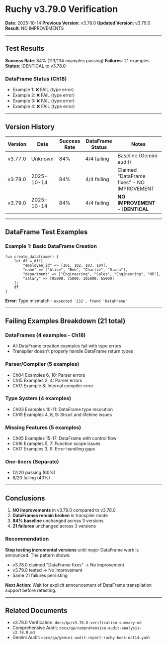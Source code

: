# Ruchy v3.79.0 Verification

**Date**: 2025-10-14
**Previous Version**: v3.78.0
**Updated Version**: v3.79.0
**Result**: NO IMPROVEMENTS

---

## Test Results

**Success Rate**: 84% (113/134 examples passing)
**Failures**: 21 examples
**Status**: IDENTICAL to v3.78.0

### DataFrame Status (Ch18)
- Example 1: ❌ FAIL (type error)
- Example 2: ❌ FAIL (type error)
- Example 3: ❌ FAIL (type error)
- Example 4: ❌ FAIL (type error)

---

## Version History

| Version | Date | Success Rate | DataFrame Status | Notes |
|---------|------|--------------|------------------|-------|
| v3.77.0 | Unknown | 84% | 4/4 failing | Baseline (Gemini audit) |
| v3.78.0 | 2025-10-14 | 84% | 4/4 failing | Claimed "DataFrame fixes" - NO IMPROVEMENT |
| v3.79.0 | 2025-10-14 | 84% | 4/4 failing | **NO IMPROVEMENT - IDENTICAL** |

---

## DataFrame Test Examples

### Example 1: Basic DataFrame Creation
```ruchy
fun create_dataframe() {
    let df = df![
        "employee_id" => [101, 102, 103, 104],
        "name" => ["Alice", "Bob", "Charlie", "Diana"],
        "department" => ["Engineering", "Sales", "Engineering", "HR"],
        "salary" => [95000, 75000, 105000, 65000]
    ];
    df
}
```

**Error**: Type mismatch - `expected 'i32', found 'DataFrame'`

---

## Failing Examples Breakdown (21 total)

### DataFrames (4 examples - Ch18)
- All DataFrame creation examples fail with type errors
- Transpiler doesn't properly handle DataFrame return types

### Parser/Compiler (5 examples)
- Ch04 Examples 6, 10: Parser errors
- Ch15 Examples 2, 4: Parser errors
- Ch17 Example 8: Internal compiler error

### Type System (4 examples)
- Ch03 Examples 10-11: DataFrame type resolution
- Ch19 Examples 4, 6, 9: Struct and lifetime issues

### Missing Features (5 examples)
- Ch05 Examples 15-17: DataFrame with control flow
- Ch16 Examples 5, 7: Function scope issues
- Ch17 Examples 3, 9: Error handling gaps

### One-liners (Separate)
- 12/20 passing (60%)
- 8/20 failing (40%)

---

## Conclusions

1. **NO improvements** in v3.79.0 compared to v3.78.0
2. **DataFrames remain broken** in transpiler mode
3. **84% baseline** unchanged across 3 versions
4. **21 failures** unchanged across 3 versions

### Recommendation

**Stop testing incremental versions** until major DataFrame work is announced. The pattern shows:
- v3.78.0 claimed "DataFrame fixes" → No improvement
- v3.79.0 tested → No improvement
- Same 21 failures persisting

**Next Action**: Wait for explicit announcement of DataFrame transpilation support before retesting.

---

## Related Documents

- v3.78.0 Verification: `docs/qa/v3.78.0-verification-summary.md`
- Comprehensive Audit: `docs/qa/comprehensive-audit-analysis-v3.78.0.md`
- Gemini Audit: `docs/qa/gemini-audit-report-ruchy-book-oct14.yaml`
